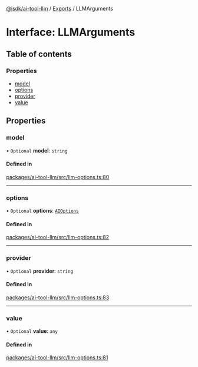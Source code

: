 [@isdk/ai-tool-llm](../README.md) / [Exports](../modules.md) / LLMArguments

# Interface: LLMArguments

## Table of contents

### Properties

- [model](LLMArguments.md#model)
- [options](LLMArguments.md#options)
- [provider](LLMArguments.md#provider)
- [value](LLMArguments.md#value)

## Properties

### model

• `Optional` **model**: `string`

#### Defined in

[packages/ai-tool-llm/src/llm-options.ts:80](https://github.com/isdk/ai-tool-llm.js/blob/adf4281f624679e744ead8368261a1e5d0c4f7cd/src/llm-options.ts#L80)

___

### options

• `Optional` **options**: [`AIOptions`](AIOptions.md)

#### Defined in

[packages/ai-tool-llm/src/llm-options.ts:82](https://github.com/isdk/ai-tool-llm.js/blob/adf4281f624679e744ead8368261a1e5d0c4f7cd/src/llm-options.ts#L82)

___

### provider

• `Optional` **provider**: `string`

#### Defined in

[packages/ai-tool-llm/src/llm-options.ts:83](https://github.com/isdk/ai-tool-llm.js/blob/adf4281f624679e744ead8368261a1e5d0c4f7cd/src/llm-options.ts#L83)

___

### value

• `Optional` **value**: `any`

#### Defined in

[packages/ai-tool-llm/src/llm-options.ts:81](https://github.com/isdk/ai-tool-llm.js/blob/adf4281f624679e744ead8368261a1e5d0c4f7cd/src/llm-options.ts#L81)
